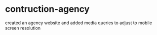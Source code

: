 # contruction-agency
created an agency website and added media queries to adjust to mobile screen resolution
